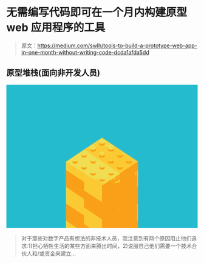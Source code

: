 # 无需编写代码即可在一个月内构建原型 web 应用程序的工具

> 原文：<https://medium.com/swlh/tools-to-build-a-prototype-web-app-in-one-month-without-writing-code-dcda1afda5dd>

## 原型堆栈(面向非开发人员)

![](img/63dec82805b5bf48df4e32be7dbd5075.png)

> 对于那些对数字产品有想法的非技术人员，我注意到有两个原因阻止他们追求:1)担心牺牲生活的某些方面来腾出时间，2)说服自己他们需要一个技术合伙人和/或资金来建立…
